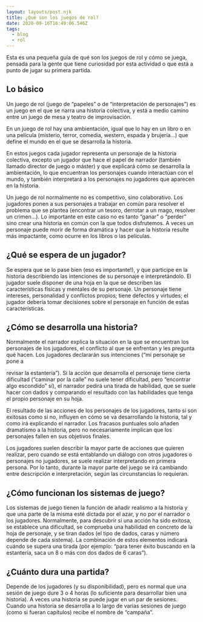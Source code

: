 ```yaml
---
layout: layouts/post.njk
title: ¿Qué son los juegos de rol?
date: 2020-09-16T16:49:06.546Z
tags:
  - blog
  - rol
---
```

Esta es una pequeña guía de qué son los juegos de rol y cómo se juega, pensada para la gente que tiene curiosidad por esta actividad o que está a punto de jugar su primera partida.

## Lo básico

Un juego de rol (juego de “papeles” o de “interpretación de personajes”) es un juego en el que se narra una historia colectiva, y está a medio camino entre un juego de mesa y teatro de improvisación.

En un juego de rol hay una ambientación, igual que lo hay en un libro o en una película (misterio, terror, comedia, western, espada y brujería...) que define el mundo en el que se desarrolla la historia.

En estos juegos cada jugador representa un personaje de la historia colectiva, excepto un jugador que hace el papel de narrador (también llamado director de juego o máster) y que explicará cómo se desarrolla la ambientación, lo que encuentran los personajes cuando interactúan con el mundo, y también interpretará a los personajes no jugadores que aparecen en la historia.

Un juego de rol normalmente no es competitivo, sino colaborativo. Los jugadores ponen a sus personajes a trabajar en común para resolver el problema que se plantea (encontrar un tesoro, derrotar a un mago, resolver un crimen...). Lo importante en este caso no es tanto “ganar” o “perder” sino crear una historia en común con la que todos disfrutemos. A veces un personaje puede morir de forma dramática y hacer que la historia resulte más impactante, como ocurre en los libros o las películas.

## ¿Qué se espera de un jugador?

Se espera que se lo pase bien (eso es importante!), y que participe en la historia describiendo las intenciones de su personaje e interpretándolo. El jugador suele disponer de una hoja en la que se describen las características físicas y mentales de su personaje. Un personaje tiene intereses, personalidad y conflictos propios; tiene defectos y virtudes; el jugador debería tomar decisiones sobre el personaje en función de estas características.

## ¿Cómo se desarrolla una historia?

Normalmente el narrador explica la situación en la que se encuentran los personajes de los jugadores, el conflicto al que se enfrentan y les pregunta qué hacen. Los jugadores declararán sus intenciones (“mi personaje se pone a

revisar la estantería”). Si la acción que desarrolla el personaje tiene cierta dificultad (“caminar por la calle” no suele tener dificultad, pero “encontrar algo escondido” sí), el narrador pedirá una tirada de habilidad, que se suele hacer con dados y comparando el resultado con las habilidades que tenga el propio personaje en su hoja.

El resultado de las acciones de los personajes de los jugadores, tanto si son exitosas como si no, influyen en cómo se va desarrollando la historia, tal y como irá explicando el narrador. Los fracasos puntuales solo añaden dramatismo a la historia, pero no necesariamente implican que los personajes fallen en sus objetivos finales.

Los jugadores suelen describir la mayor parte de acciones que quieren realizar, pero cuando se está entablando un diálogo con otros jugadores o personajes no jugadores, se suele realizar interpretando en primera persona. Por lo tanto, durante la mayor parte del juego se irá cambiando entre descripción e interpretación, según las circunstancias lo requieran.

## ¿Cómo funcionan los sistemas de juego?

Los sistemas de juego tienen la función de añadir realismo a la historia y que una parte de la misma esté dictada por el azar, y no por el narrador o los jugadores. Normalmente, para descubrir si una acción ha sido exitosa, se establece una dificultad, se comprueba una habilidad en concreto de la hoja de personaje, y se tiran dados (el tipo de dados, caras y número depende de cada sistema). La combinación de estos elementos indicará cuándo se supera una tirada (por ejemplo: “para tener éxito buscando en la estantería, saca un 8 o más con dos dados de 6 caras”).

## ¿Cuánto dura una partida?

Depende de los jugadores (y su disponibilidad), pero es normal que una sesión de juego dure 3 o 4 horas (lo suficiente para desarrollar bien una historia). A veces una historia se puede jugar en un par de sesiones. Cuando una historia se desarrolla a lo largo de varias sesiones de juego (como si fueran capítulos) recibe el nombre de “campaña”.